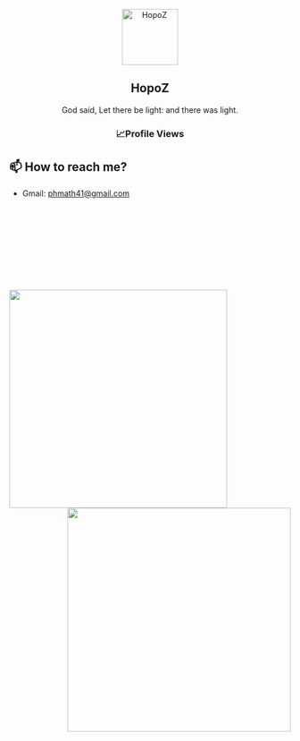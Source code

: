 

<p align="center">
 <img width="100px" src="https://avatars.githubusercontent.com/u/98585204?v=4" align="center" alt="HopoZ" />
 <h2 align="center">HopoZ</h2>
 <p align="center">God said, Let there be light: and there was light. </p>
</p>

<h3 align="center">📈Profile Views</h3>
<p align="center">
  <!-- <img width="500" src="https://profile-counter.glitch.me/HopoZ/count.svg"> -->
</p>

## 📫 How to reach me?

- Gmail: phmath41@gmail.com


<br></br>
<br></br>
<br></br>
<br></br>

<img alt="" align="left" width="390px" src="https://gist.githubusercontent.com/HopoZ/7ed8091291868154e42868debc5e873f/raw/metrics.svg">

<img alt="" align="right" width="400px" src="https://gist.githubusercontent.com/HopoZ/7ed8091291868154e42868debc5e873f/raw/metrics.additional.svg">
